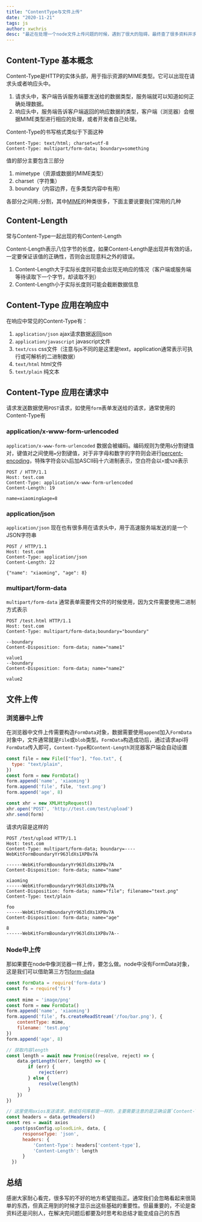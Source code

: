 ```yaml
---
title: "ContentType与文件上传"
date: "2020-11-21"
tags: js
author: xwchris
desc: "最近在处理一个node文件上传问题的时候，遇到了很大的阻碍，最终查了很多资料并求助大佬才解决。这促使我要把这一块完全弄明白，下次遇到不能再到处查资料来解决问题"
---
```


## Content-Type 基本概念
Content-Type是HTTP的实体头部，用于指示资源的MIME类型。它可以出现在请求头或者响应头中。

1. 请求头中，客户端告诉服务端要发送给的数据类型，服务端就可以知道如何正确处理数据。
2. 响应头中，服务端告诉客户端返回的响应数据的类型，客户端（浏览器）会根据MIME类型进行相应的处理，或者开发者自己处理。

Content-Type的书写格式类似于下面这种
```
Content-Type: text/html; charset=utf-8
Content-Type: multipart/form-data; boundary=something
```
值的部分主要包含三部分
1. mimetype（资源或数据的MIME类型）
2. charset（字符集）
3. boundary（内容边界，在多类型内容中有用）

各部分之间用`;`分割，其中[MIME](https://developer.mozilla.org/en-US/docs/Web/HTTP/Basics_of_HTTP/MIME_types)的种类很多，下面主要说要我们常用的几种

## Content-Length
常与Content-Type一起出现的有Content-Length

Content-Length表示八位字节的长度，如果Content-Length是出现并有效的话，一定要保证该值的正确性，否则会出现意料之外的错误。

1. Content-Length大于实际长度则可能会出现无响应的情况（客户端或服务端等待读取下一个字节，却读取不到）
2. Content-Length小于实际长度则可能会截断数据信息

## Content-Type 应用在响应中
在响应中常见的Content-Type有：
1. `application/json` ajax请求数据返回json
2. `application/javascript` javascript文件
3. `text/css` css文件（注意与js不同的是这里是text，application通常表示可执行或可解析的二进制数据）
4. `text/html` html文件
5. `text/plain` 纯文本

## Content-Type 应用在请求中
请求发送数据使用`POST`请求，如使用`form`表单发送给的请求，通常使用的Content-Type有

### application/x-www-form-urlencoded
`application/x-www-form-urlencoded` 数据会被编码。编码规则为使用`&`分割键值对，键值对之间使用`=`分割键值，对于非字母和数字的字符则会进行[percent-encoding](https://developer.mozilla.org/zh-CN/docs/Glossary/percent-encoding)，特殊字符会以`%`后加ASCII码十六进制表示，空白符会以`+`或`%20`表示

```http
POST / HTTP/1.1
Host: test.com
Content-Type: application/x-www-form-urlencoded
Content-Length: 19

name=xiaoming&age=8
```

### application/json
`application/json` 现在也有很多用在请求头中，用于高速服务端发送的是一个JSON字符串

```http
POST / HTTP/1.1
Host: test.com
Content-Type: application/json
Content-Length: 22

{"name": "xiaoming", "age": 8}
```

### multipart/form-data
`multipart/form-data` 通常表单需要传文件的时候使用，因为文件需要使用二进制方式表示

```http
POST /test.html HTTP/1.1 
Host: test.com 
Content-Type: multipart/form-data;boundary="boundary" 

--boundary 
Content-Disposition: form-data; name="name1" 

value1 
--boundary 
Content-Disposition: form-data; name="name2"

value2
```

## 文件上传
### 浏览器中上传
在浏览器中文件上传需要构造`FormData`对象，数据需要使用`append`加入`FormData`对象中，文件通常就是`File`或`blob`类型。`FormData`构造成功后，通过请求api将`FormData`传入即可，`Content-Type`和`Content-Length`浏览器客户端会自动设置

```js
const file = new File(["foo"], "foo.txt", {
  type: "text/plain",
})
const form = new FormData()
form.append('name', 'xiaoming')
form.append('file', file, 'text.png')
form.append('age', 8)

const xhr = new XMLHttpRequest()
xhr.open('POST', 'http://test.com/test/upload')
xhr.send(form)
```

请求内容是这样的
```http
POST /test/upload HTTP/1.1 
Host: test.com 
Content-Type: multipart/form-data; boundary=----WebKitFormBoundaryYr963ldXs1XPBv7A

------WebKitFormBoundaryYr963ldXs1XPBv7A
Content-Disposition: form-data; name="name"

xiaoming
------WebKitFormBoundaryYr963ldXs1XPBv7A
Content-Disposition: form-data; name="file"; filename="text.png"
Content-Type: text/plain

foo
------WebKitFormBoundaryYr963ldXs1XPBv7A
Content-Disposition: form-data; name="age"

8
------WebKitFormBoundaryYr963ldXs1XPBv7A--
```

### Node中上传
那如果要在node中像浏览器一样上传，要怎么做。node中没有FormData对象，这是我们可以借助第三方包[form-data](https://www.npmjs.com/package/form-data)
```js
const FormData = require('form-data')
const fs = require('fs')
 
const mime = 'image/png'
const form = new FormData()
form.append('name', 'xiaoming')
form.append('file', fs.createReadStream('/foo/bar.png'), {
	contentType: mime,
    filename: 'test.png'
})
form.append('age', 8)

// 获取内容length
const length = await new Promise((resolve, reject) => {
    data.getLength((err, length) => {
        if (err) {
            reject(err)
        } else {
            resolve(length)
        }
    })
})

// 这里使用axios发送请求，换成任何库都是一样的，主要需要注意的是正确设置`Content-Type`和`Content-Length`
const headers = data.getHeaders()
const res = await axios
  .post(pssConfig.uploadLink, data, {
      responseType: 'json',
      headers: {
          'Content-Type': headers['content-type'],
          'Content-Length': length
      }
  })   
```

## 总结
感谢大家耐心看完，很多写的不好的地方希望能指正。通常我们会忽略看起来很简单的东西，但真正用到的时候才显示出这些基础的重要性。但最重要的，不论是查资料还是问别人，在解决完问题后都要及时思考和总结才能变成自己的东西
